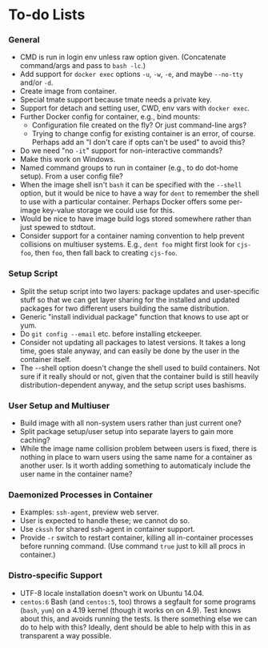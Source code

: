 To-do Lists
===========

### General

- CMD is run in login env unless raw option given. (Concatenate
  command/args and pass to `bash -lc`.)
- Add support for `docker exec` options `-u`, `-w`, `-e`, and maybe
  `--no-tty` and/or `-d`.
- Create image from container.
- Special tmate support because tmate needs a private key.
- Support for detach and setting user, CWD, env vars with `docker exec`.
- Further Docker config for container, e.g., bind mounts:
  - Configuration file created on the fly? Or just command-line args?
  - Trying to change config for existing container is an error, of course.
    Perhaps add an "I don't care if opts can't be used" to avoid this?
- Do we need "no `-it`" support for non-interactive commands?
- Make this work on Windows.
- Named command groups to run in container (e.g., to do dot-home setup).
  From a user config file?
- When the image shell isn't `bash` it can be specified with the `--shell`
  option, but it would be nice to have a way for `dent` to remember the
  shell to use with a particular container. Perhaps Docker offers some
  per-image key-value storage we could use for this.
- Would be nice to have image build logs stored somewhere rather than just
  spewed to stdtout.
- Consider support for a container naming convention to help prevent
  collisions on multiuser systems. E.g., `dent foo` might first look for
  `cjs-foo`, then `foo`, then fall back to creating `cjs-foo`.

### Setup Script

- Split the setup script into two layers: package updates and
  user-specific stuff so that we can get layer sharing for the
  installed and updated packages for two different users building the
  same distribution.
- Generic "install individual package" function that knows to use apt
  or yum.
- Do `git config --email` etc. before installing etckeeper.
- Consider not updating all packages to latest versions. It takes a
  long time, goes stale anyway, and can easily be done by the user in
  the container itself.
- The --shell option doesn't change the shell used to build containers.
  Not sure if it really should or not, given that the container build
  is still heavily distribution-dependent anyway, and the setup script
  uses bashisms.

### User Setup and Multiuser

- Build image with all non-system users rather than just current one?
- Split package setup/user setup into separate layers to gain more caching?
- While the image name collision problem between users is fixed, there is
  nothing in place to warn users using the same name for a container as
  another user. Is it worth adding something to automaticaly include the
  user name in the container name?

### Daemonized Processes in Container

- Examples: `ssh-agent`, preview web server.
- User is expected to handle these; we cannot do so.
- Use `ckssh` for shared ssh-agent in container support.
- Provide `-r` switch to restart container, killing all in-container
  processes before running command. (Use command `true` just to kill
  all procs in container.)

### Distro-specific Support

- UTF-8 locale installation doesn't work on Ubuntu 14.04.
- `centos:6` Bash (and `centos:5`, too) throws a segfault for some
  programs (`bash`, `yum`) on a 4.19 kernel (though it works on on
  4.9). Test knows about this, and avoids running the tests. Is there
  something else we can do to help with this? Ideally, dent should be
  able to help with this in as transparent a way possible.

